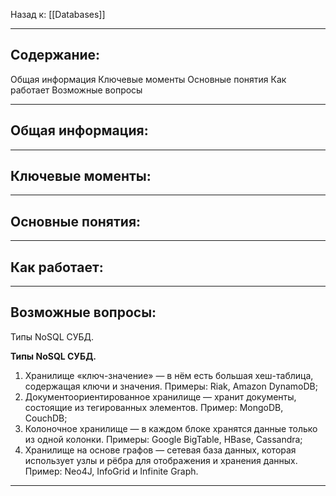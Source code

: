 Назад к: [[Databases]]

---
## Содержание:

Общая информация
Ключевые моменты
Основные понятия
Как работает
Возможные вопросы

---
## Общая информация:


---
## Ключевые моменты:


---
## Основные понятия:


---
## Как работает:


---
## Возможные вопросы:

Типы NoSQL СУБД.

**Типы NoSQL СУБД.**
1. Хранилище «ключ-значение» — в нём есть большая хеш-таблица, содержащая ключи и значения. Примеры: Riak, Amazon DynamoDB;
2. Документоориентированное хранилище — хранит документы, состоящие из тегированных элементов. Пример: MongoDB, CouchDB;
3. Колоночное хранилище — в каждом блоке хранятся данные только из одной колонки. Примеры: Google BigTable, HBase, Cassandra;
4. Хранилище на основе графов — сетевая база данных, которая использует узлы и рёбра для отображения и хранения данных. Пример: Neo4J, InfoGrid и Infinite Graph.

---
